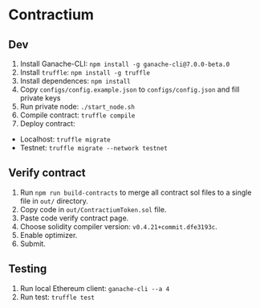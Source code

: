 # Contractium

## Dev
1. Install Ganache-CLI: `npm install -g ganache-cli@7.0.0-beta.0`
2. Install `truffle`: `npm install -g truffle`
3. Install dependences: `npm install`
4. Copy `configs/config.example.json` to `configs/config.json` and fill private keys
5. Run private node: `./start_node.sh`
6. Compile contract: `truffle compile`
7. Deploy contract:
  - Localhost: `truffle migrate`
  - Testnet: `truffle migrate --network testnet`

## Verify contract
1. Run `npm run build-contracts` to merge all contract sol files to a single file in `out/` directory.
2. Copy code in `out/ContractiumToken.sol` file.
3. Paste code verify contract page.
4. Choose solidity compiler version: `v0.4.21+commit.dfe3193c`.
5. Enable optimizer.
6. Submit. 

## Testing
1. Run local Ethereum client: `ganache-cli --a 4`
2. Run test: `truffle test`